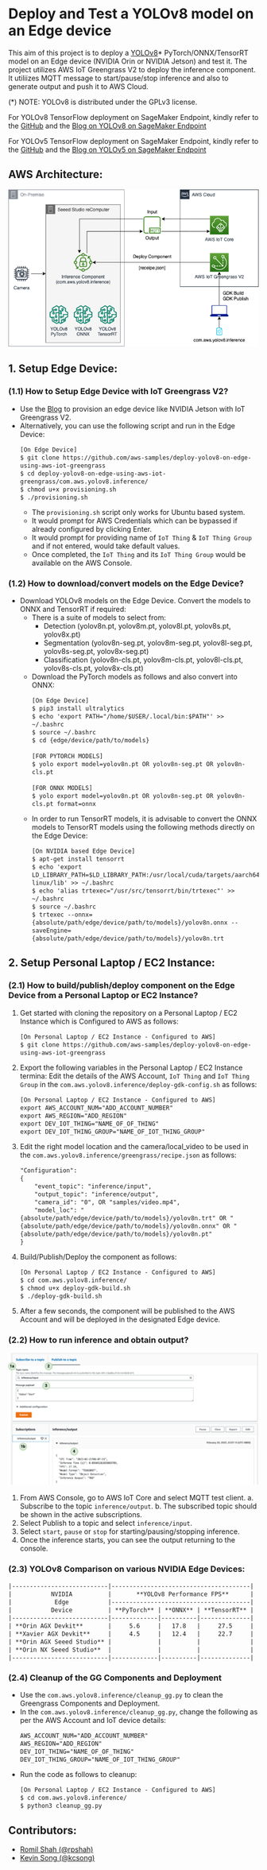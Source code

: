 # Deploy and Test a YOLOv8 model on an Edge device
This aim of this project is to deploy a [YOLOv8](https://github.com/ultralytics/ultralytics)* PyTorch/ONNX/TensorRT model on an Edge device (NVIDIA Orin or NVIDIA Jetson) and test it. The project utilizes AWS IoT Greengrass V2 to deploy the inference component. It utiliizes MQTT message to start/pause/stop inference and also to generate output and push it to AWS Cloud. 

(*) NOTE: YOLOv8 is distributed under the GPLv3 license.

For YOLOv8 TensorFlow deployment on SageMaker Endpoint, kindly refer to the [GitHub](https://github.com/aws-samples/host-yolov8-on-sagemaker-endpoint) and the [Blog on YOLOv8 on SageMaker Endpoint](https://aws.amazon.com/blogs/machine-learning/hosting-yolov8-pytorch-model-on-amazon-sagemaker-endpoints/)

For YOLOv5 TensorFlow deployment on SageMaker Endpoint, kindly refer to the [GitHub](https://github.com/aws-samples/host-yolov5-on-sagemaker-endpoint) and the [Blog on YOLOv5 on SageMaker Endpoint](https://aws.amazon.com/blogs/machine-learning/scale-yolov5-inference-with-amazon-sagemaker-endpoints-and-aws-lambda/)

## AWS Architecture:
![AWSArchitecture](assets/AWSArchitecture.png)

## 1. Setup Edge Device:
### (1.1) How to Setup Edge Device with IoT Greengrass V2?
- Use the [Blog](https://aws.amazon.com/blogs/iot/using-aws-iot-greengrass-version-2-with-amazon-sagemaker-neo-and-nvidia-deepstream-applications/) to provision an edge device like NVIDIA Jetson with IoT Greengrass V2. 
- Alternatively, you can use the following script and run in the Edge Device:
    ```
    [On Edge Device]
    $ git clone https://github.com/aws-samples/deploy-yolov8-on-edge-using-aws-iot-greengrass
    $ cd deploy-yolov8-on-edge-using-aws-iot-greengrass/com.aws.yolov8.inference/
    $ chmod u+x provisioning.sh
    $ ./provisioning.sh
    ```
    - The `provisioning.sh` script only works for Ubuntu based system.
    - It would prompt for AWS Credentials which can be bypassed if already configured by clicking Enter.
    - It would prompt for providing name of `IoT Thing` & `IoT Thing Group` and if not entered, would take default values.
    - Once completed, the `IoT Thing` and its `IoT Thing Group` would be available on the AWS Console.

### (1.2) How to download/convert models on the Edge Device?
- Download YOLOv8 models on the Edge Device. Convert the models to ONNX and TensorRT if required:
    - There is a suite of models to select from:
        - Detection (yolov8n.pt, yolov8m.pt, yolov8l.pt, yolov8s.pt, yolov8x.pt)
        - Segmentation (yolov8n-seg.pt, yolov8m-seg.pt, yolov8l-seg.pt, yolov8s-seg.pt, yolov8x-seg.pt)
        - Classification (yolov8n-cls.pt, yolov8m-cls.pt, yolov8l-cls.pt, yolov8s-cls.pt, yolov8x-cls.pt)    
    - Download the PyTorch models as follows and also convert into ONNX:
        ```
        [On Edge Device]
        $ pip3 install ultralytics
        $ echo 'export PATH="/home/$USER/.local/bin:$PATH"' >> ~/.bashrc
        $ source ~/.bashrc
        $ cd {edge/device/path/to/models}
        
        [FOR PYTORCH MODELS] 
        $ yolo export model=yolov8n.pt OR yolov8n-seg.pt OR yolov8n-cls.pt
        
        [FOR ONNX MODELS]
        $ yolo export model=yolov8n.pt OR yolov8n-seg.pt OR yolov8n-cls.pt format=onnx
        ```
    - In order to run TensorRT models, it is advisable to convert the ONNX models to TensorRT models using the following methods directly on the Edge Device:
        ```
        [On NVIDIA based Edge Device]
        $ apt-get install tensorrt
        $ echo 'export LD_LIBRARY_PATH=$LD_LIBRARY_PATH:/usr/local/cuda/targets/aarch64-linux/lib' >> ~/.bashrc
        $ echo 'alias trtexec="/usr/src/tensorrt/bin/trtexec"' >> ~/.bashrc
        $ source ~/.bashrc
        $ trtexec --onnx={absolute/path/edge/device/path/to/models}/yolov8n.onnx --saveEngine={absolute/path/edge/device/path/to/models}/yolov8n.trt
        ```

## 2. Setup Personal Laptop / EC2 Instance:
### (2.1) How to build/publish/deploy component on the Edge Device from a Personal Laptop or EC2 Instance?
1. Get started with cloning the repository on a Personal Laptop / EC2 Instance which is Configured to AWS as follows:
    ```
    [On Personal Laptop / EC2 Instance - Configured to AWS]
    $ git clone https://github.com/aws-samples/deploy-yolov8-on-edge-using-aws-iot-greengrass
    ```
2. Export the following variables in the Personal Laptop / EC2 Instance termina:
Edit the details of the AWS Account, `IoT Thing` and `IoT Thing Group` in the `com.aws.yolov8.inference/deploy-gdk-config.sh` as follows:
    ```
    [On Personal Laptop / EC2 Instance - Configured to AWS]
    export AWS_ACCOUNT_NUM="ADD_ACCOUNT_NUMBER"
    export AWS_REGION="ADD_REGION"
    export DEV_IOT_THING="NAME_OF_OF_THING"
    export DEV_IOT_THING_GROUP="NAME_OF_IOT_THING_GROUP"
    ```
3. Edit the right model location and the camera/local_video to be used in the `com.aws.yolov8.inference/greengrass/recipe.json` as follows:
    ```
    "Configuration": 
    {
        "event_topic": "inference/input",
        "output_topic": "inference/output",
        "camera_id": "0", OR "samples/video.mp4",
        "model_loc": "{absolute/path/edge/device/path/to/models}/yolov8n.trt" OR "{absolute/path/edge/device/path/to/models}/yolov8n.onnx" OR "{absolute/path/edge/device/path/to/models}/yolov8n.pt"
    }
    ```
5. Build/Publish/Deploy the component as follows:
    ```
    [On Personal Laptop / EC2 Instance - Configured to AWS]
    $ cd com.aws.yolov8.inference/
    $ chmod u+x deploy-gdk-build.sh
    $ ./deploy-gdk-build.sh
    ```
6. After a few seconds, the component will be published to the AWS Account and will be deployed in the designated Edge device.

### (2.2) How to run inference and obtain output?
![MQTTTestClient](assets/MQTTTestClient.png)
1. From AWS Console, go to AWS IoT Core and select MQTT test client.
    a. Subscribe to the topic `inference/output`.
    b. The subscribed topic should be shown in the active subscriptions.
2. Select Publish to a topic and select `inference/input`.
3. Select `start`, `pause` or `stop` for starting/pausing/stopping inference.
4. Once the inference starts, you can see the output returning to the console.

### (2.3) YOLOv8 Comparison on various NVIDIA Edge Devices:
    |---------------------------|---------------------------------------|
    |           NVIDIA          |       **YOLOv8 Performance FPS**      |
    |            Edge           |---------------------------------------|
    |           Device          | **PyTorch** | **ONNX** | **TensorRT** |
    |---------------------------|-------------|----------|--------------|
    | **Orin AGX Devkit**       |     5.6     |   17.8   |     27.5     |
    | **Xavier AGX Devkit**     |     4.5     |   12.4   |     22.7     |
    | **Orin AGX Seeed Studio** |             |          |              |
    | **Orin NX Seeed Studio**  |             |          |              |
    |---------------------------|-------------|----------|--------------|

### (2.4) Cleanup of the GG Components and Deployment
- Use the `com.aws.yolov8.inference/cleanup_gg.py` to clean the Greengrass Components and Deployment. 
- In the `com.aws.yolov8.inference/cleanup_gg.py`, change the following as per the AWS Account and IoT device details:
    ```
    AWS_ACCOUNT_NUM="ADD_ACCOUNT_NUMBER"
    AWS_REGION="ADD_REGION"
    DEV_IOT_THING="NAME_OF_OF_THING"
    DEV_IOT_THING_GROUP="NAME_OF_IOT_THING_GROUP"
    ```
- Run the code as follows to cleanup:
    ```
    [On Personal Laptop / EC2 Instance - Configured to AWS]
    $ cd com.aws.yolov8.inference/
    $ python3 cleanup_gg.py
    ```

## Contributors:
- [Romil Shah (@rpshah)](rpshah@amazon.com)
- [Kevin Song (@kcsong)](kcsong@amazon.com)
